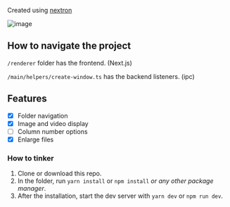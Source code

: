 Created using [nextron](https://github.com/saltyshiomix/nextron)

![image](https://user-images.githubusercontent.com/16888264/196013645-fb43deae-537e-4430-a051-c750ea43b223.png)

## How to navigate the project

`/renderer` folder has the frontend. (Next.js)

`/main/helpers/create-window.ts` has the backend listeners. (ipc)

## Features

- [x] Folder navigation
- [x] Image and video display
- [ ] Column number options
- [x] Enlarge files

### How to tinker

1. Clone or download this repo. 
2. In the folder, run `yarn install` or `npm install` *or any other package manager*.
3. After the installation, start the dev server with `yarn dev` or `npm run dev`.
